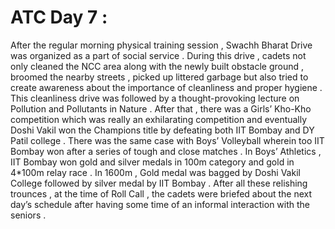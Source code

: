 # ATC Day 7 :

After the regular morning physical training session , Swachh Bharat Drive was organized as a part of social service . During this drive , cadets not only cleaned the NCC area 
along with the newly built obstacle ground , broomed the nearby streets , picked up littered garbage but also tried to create awareness about the importance of cleanliness and 
proper hygiene . This cleanliness drive was followed by a thought-provoking lecture on Pollution and Pollutants in Nature . After that , there was a Girls’ Kho-Kho competition 
which was really an exhilarating competition and eventually Doshi Vakil won the Champions title by defeating both IIT Bombay and DY Patil college . There was the same case with
Boys’ Volleyball wherein too IIT Bombay won after a series of tough and close matches . In Boys’ Athletics , IIT Bombay won gold and silver medals in 100m category and gold in
4*100m relay race . In 1600m , Gold medal was bagged by Doshi Vakil College followed by silver medal by IIT Bombay . After all these relishing trounces , at the time of Roll Call
, the cadets were briefed about the next day’s schedule after having some time of an informal interaction with the seniors . 
